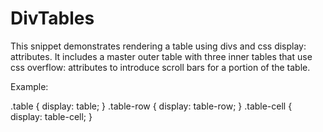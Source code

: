 DivTables
=========

This snippet demonstrates rendering a table using divs and css display: 
attributes. It includes a master outer table with three inner tables that 
use css overflow: attributes to introduce scroll bars for a portion of 
the table.

Example:
<div class="table">
	<div class="table-row">
		<div class="table-cell">
		</div>
	</div>
</div>

.table
{
	display: table;
}
.table-row
{
	display: table-row;
}
.table-cell
{
	display: table-cell;
}